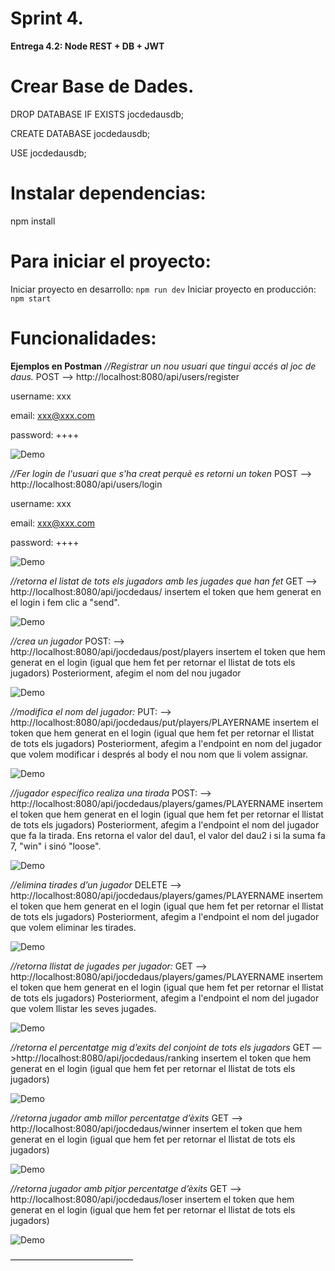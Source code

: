 
# Sprint 4.
**Entrega 4.2: Node REST + DB + JWT**

# Crear Base de Dades.

DROP DATABASE IF EXISTS jocdedausdb;

CREATE DATABASE jocdedausdb;

USE jocdedausdb;

# Instalar dependencias:

npm install

# Para iniciar el proyecto:

Iniciar proyecto en desarrollo:
```npm run dev```
Iniciar proyecto en producción:
```npm start```

# Funcionalidades:
**Ejemplos en Postman**
*//Registrar un nou usuari que tingui accés al joc de daus.*
POST —> http://localhost:8080/api/users/register

username: xxx

email: xxx@xxx.com

password: ++++

![Demo](https://github.com/En-Pere/nodeInitialDemo/blob/4.2_Node_REST_DB_JWT/node_rest_db_jwt/docs/register_new_user.png)

*//Fer login de l'usuari que s'ha creat perquè es retorni un token*
POST —> http://localhost:8080/api/users/login

username: xxx

email: xxx@xxx.com

password: ++++

![Demo](https://github.com/En-Pere/nodeInitialDemo/blob/4.2_Node_REST_DB_JWT/node_rest_db_jwt/docs/login_user.png)

*//retorna el listat de tots els jugadors amb les jugades que han fet*
GET —> http://localhost:8080/api/jocdedaus/
insertem el token que hem generat en el login i fem clic a "send".

![Demo](https://github.com/En-Pere/nodeInitialDemo/blob/4.2_Node_REST_DB_JWT/node_rest_db_jwt/docs/insert_token_get_players.png)

*//crea un jugador*
POST: —> http://localhost:8080/api/jocdedaus/post/players
insertem el token que hem generat en el login (igual que hem fet per retornar el llistat de tots els jugadors)
Posteriorment, afegim el nom del nou jugador

![Demo](https://github.com/En-Pere/nodeInitialDemo/blob/4.2_Node_REST_DB_JWT/node_rest_db_jwt/docs/create_new_player.png)

*//modifica el nom del jugador:*
PUT: —> http://localhost:8080/api/jocdedaus/put/players/PLAYERNAME
insertem el token que hem generat en el login (igual que hem fet per retornar el llistat de tots els jugadors)
Posteriorment, afegim a l'endpoint en nom del jugador que volem modificar i després al body el nou nom que li volem assignar.

![Demo](https://github.com/En-Pere/nodeInitialDemo/blob/4.2_Node_REST_DB_JWT/node_rest_db_jwt/docs/edit_player_name.png)

*//jugador específico realiza una tirada*
POST: --> http://localhost:8080/api/jocdedaus/players/games/PLAYERNAME
insertem el token que hem generat en el login (igual que hem fet per retornar el llistat de tots els jugadors)
Posteriorment, afegim a l'endpoint el nom del jugador que fa la tirada. Ens retorna el valor del dau1, el valor del dau2 i si la suma fa 7, "win" i sinó "loose".

![Demo](https://github.com/En-Pere/nodeInitialDemo/blob/4.2_Node_REST_DB_JWT/node_rest_db_jwt/docs/player_makes_a_game.png)

*//elimina tirades d’un jugador*
DELETE —> http://localhost:8080/api/jocdedaus/players/games/PLAYERNAME
insertem el token que hem generat en el login (igual que hem fet per retornar el llistat de tots els jugadors)
Posteriorment, afegim a l'endpoint el nom del jugador que volem eliminar les tirades.

![Demo](https://github.com/En-Pere/nodeInitialDemo/blob/4.2_Node_REST_DB_JWT/node_rest_db_jwt/docs/delete_player_games.png)

*//retorna llistat de jugades per jugador:*
GET —> http://localhost:8080/api/jocdedaus/players/games/PLAYERNAME
insertem el token que hem generat en el login (igual que hem fet per retornar el llistat de tots els jugadors)
Posteriorment, afegim a l'endpoint el nom del jugador que volem llistar les seves jugades.

![Demo](https://github.com/En-Pere/nodeInitialDemo/blob/4.2_Node_REST_DB_JWT/node_rest_db_jwt/docs/get_player_games.png)

*//retorna el percentatge mig d’exits del conjoint de tots els jugadors*
GET —>http://localhost:8080/api/jocdedaus/ranking
insertem el token que hem generat en el login (igual que hem fet per retornar el llistat de tots els jugadors)

![Demo](https://github.com/En-Pere/nodeInitialDemo/blob/4.2_Node_REST_DB_JWT/node_rest_db_jwt/docs/get_ranking.png)

*//retorna jugador amb millor percentatge d’èxits*
GET —> http://localhost:8080/api/jocdedaus/winner
insertem el token que hem generat en el login (igual que hem fet per retornar el llistat de tots els jugadors)

![Demo](https://github.com/En-Pere/nodeInitialDemo/blob/4.2_Node_REST_DB_JWT/node_rest_db_jwt/docs/get_winner.png)

*//retorna jugador amb pitjor percentatge d’èxits*
GET —> http://localhost:8080/api/jocdedaus/loser
insertem el token que hem generat en el login (igual que hem fet per retornar el llistat de tots els jugadors)

![Demo](https://github.com/En-Pere/nodeInitialDemo/blob/4.2_Node_REST_DB_JWT/node_rest_db_jwt/docs/get_loser.png)

——————————————

